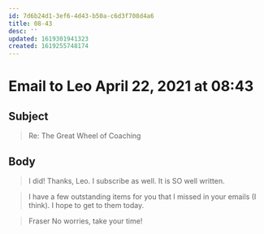 ```yaml
---
id: 7d6b24d1-3ef6-4d43-b50a-c6d3f708d4a6
title: 08-43
desc: ''
updated: 1619301941323
created: 1619255748174
---
```


# Email to Leo April 22, 2021 at 08:43

## Subject

> Re: The Great Wheel of Coaching

## Body

> I did! Thanks, Leo. I subscribe as well. It is SO well written.

> I have a few outstanding items for you that I missed in your emails (I think). I hope to get to them today.

> Fraser
> No worries, take your time!
